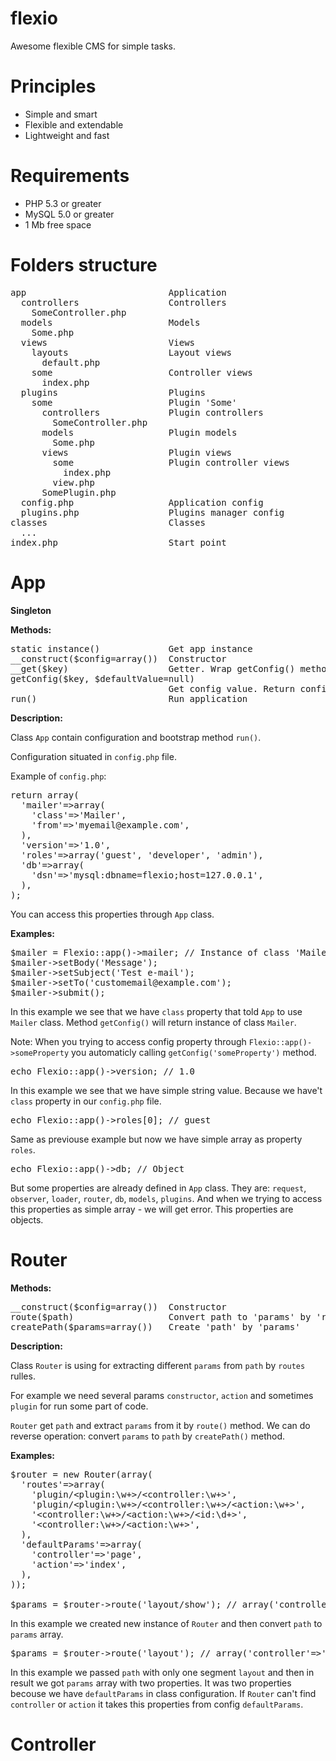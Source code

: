 flexio
======

Awesome flexible CMS for simple tasks.

Principles
==========

<ul>
  <li>Simple and smart</li>
  <li>Flexible and extendable</li>
  <li>Lightweight and fast</li>
</ul>

Requirements
============

<ul>
  <li>PHP 5.3 or greater</li>
  <li>MySQL 5.0 or greater</li>
  <li>1 Mb free space</li>
</ul>

Folders structure
=================

<pre>
app                           Application
  controllers                 Controllers
    SomeController.php
  models                      Models
    Some.php
  views                       Views
    layouts                   Layout views
      default.php
    some                      Controller views
      index.php
  plugins                     Plugins
  	some                      Plugin 'Some'
  	  controllers             Plugin controllers
  	  	SomeController.php
  	  models                  Plugin models
  	    Some.php
  	  views                   Plugin views
  	  	some                  Plugin controller views
  	  	  index.php
  	  	view.php
  	  SomePlugin.php
  config.php                  Application config
  plugins.php                 Plugins manager config
classes                       Classes
  ...
index.php                     Start point
</pre>

App
===

<b>Singleton</b>

<b>Methods:</b>

<pre>
static instance()             Get app instance
__construct($config=array())  Constructor
__get($key)                   Getter. Wrap getConfig() method
getConfig($key, $defaultValue=null)
                              Get config value. Return config value or $defaultValue
run()                         Run application
</pre>

<b>Description:</b>

Class <code>App</code> contain configuration and bootstrap method <code>run()</code>.

Configuration situated in <code>config.php</code> file.

Example of <code>config.php</code>:

<pre>
return array(
  'mailer'=>array(
    'class'=>'Mailer',
    'from'=>'myemail@example.com',
  ),
  'version'=>'1.0',
  'roles'=>array('guest', 'developer', 'admin'),
  'db'=>array(
    'dsn'=>'mysql:dbname=flexio;host=127.0.0.1',
  ),
);
</pre>

You can access this properties through <code>App</code> class.

<b>Examples:</b>

<pre>
$mailer = Flexio::app()->mailer; // Instance of class 'Mailer'
$mailer->setBody('Message');
$mailer->setSubject('Test e-mail');
$mailer->setTo('customemail@example.com');
$mailer->submit();
</pre>

In this example we see that we have <code>class</code> property that told <code>App</code> to use <code>Mailer</code> class. Method <code>getConfig()</code> will return instance of class <code>Mailer</code>.

Note: When you trying to access config property through <code>Flexio::app()->someProperty</code> you automaticly calling <code>getConfig('someProperty')</code> method.

<pre>
echo Flexio::app()->version; // 1.0
</pre>

In this example we see that we have simple string value. Because we have't <code>class</code> property in our <code>config.php</code> file.

<pre>
echo Flexio::app()->roles[0]; // guest
</pre>

Same as previouse example but now we have simple array as property <code>roles</code>.

<pre>
echo Flexio::app()->db; // Object
</pre>

But some properties are already defined in <code>App</code> class. They are: <code>request</code>, <code>observer</code>, <code>loader</code>, <code>router</code>, <code>db</code>, <code>models</code>, <code>plugins</code>. And when we trying to access this properties as simple array - we will get error. This properties are objects.

Router
======

<b>Methods:</b>

<pre>
__construct($config=array())  Constructor
route($path)                  Convert path to 'params' by 'routes' rulles
createPath($params=array())   Create 'path' by 'params'
</pre>

<b>Description:</b>

Class <code>Router</code> is using for extracting different <code>params</code> from <code>path</code> by <code>routes</code> rulles.

For example we need several params <code>constructor</code>, <code>action</code> and sometimes <code>plugin</code> for run some part of code.

<code>Router</code> get <code>path</code> and extract <code>params</code> from it by <code>route()</code> method. We can do reverse operation: convert <code>params</code> to <code>path</code> by <code>createPath()</code> method.

<b>Examples:</b>

<pre>
$router = new Router(array(
  'routes'=>array(
    'plugin/&lt;plugin:\w+&gt;/&lt;controller:\w+&gt;',
    'plugin/&lt;plugin:\w+&gt;/&lt;controller:\w+&gt;/&lt;action:\w+&gt;',
    '&lt;controller:\w+&gt;/&lt;action:\w+&gt;/&lt;id:\d+&gt;',
    '&lt;controller:\w+&gt;/&lt;action:\w+&gt;',
  ),
  'defaultParams'=>array(
    'controller'=>'page',
    'action'=>'index',
  ),
));

$params = $router->route('layout/show'); // array('controller'=>'layout', 'action'=>'show')
</pre>

In this example we created new instance of <code>Router</code> and then convert <code>path</code> to <code>params</code> array.

<pre>
$params = $router->route('layout'); // array('controller'=>'layout', 'action'=>'index')
</pre>

In this example we passed <code>path</code> with only one segment <code>layout</code> and then in result we got <code>params</code> array with two properties. It was two properties becouse we have <code>defaultParams</code> in class configuration. If <code>Router</code> can't find <code>controller</code> or <code>action</code> it takes this properties from config <code>defaultParams</code>.

Controller
==========

